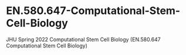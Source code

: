 # EN.580.647-Computational-Stem-Cell-Biology
JHU Spring 2022 Computational Stem Cell Biology (EN.580.647 Computational Stem Cell Biology)
